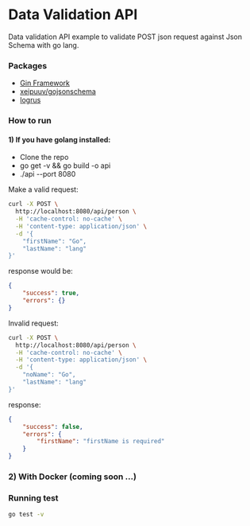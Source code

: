 # Data Validation API
Data validation API example to validate POST json request against Json Schema with go lang.


### Packages
- [Gin Framework](https://gin-gonic.github.io/gin/)
- [xeipuuv/gojsonschema](https://github.com/xeipuuv/gojsonschema)
- [logrus](https://github.com/sirupsen/logrus)

### How to run

#### 1) If you have golang installed:

- Clone the repo
- go get -v && go build -o api
- ./api --port 8080


Make a valid request:

```bash
curl -X POST \
  http://localhost:8080/api/person \
  -H 'cache-control: no-cache' \
  -H 'content-type: application/json' \
  -d '{
	"firstName": "Go",
	"lastName": "lang"
}'
```

response would be:

```json
{
    "success": true,
    "errors": {}
}
```

Invalid request:

```bash
curl -X POST \
  http://localhost:8080/api/person \
  -H 'cache-control: no-cache' \
  -H 'content-type: application/json' \
  -d '{
	"noName": "Go",
	"lastName": "lang"
}'
```

response:

```json
{
    "success": false,
    "errors": {
        "firstName": "firstName is required"
    }
}
```

### 2) With Docker (coming soon ...)


### Running test

```bash
go test -v
```